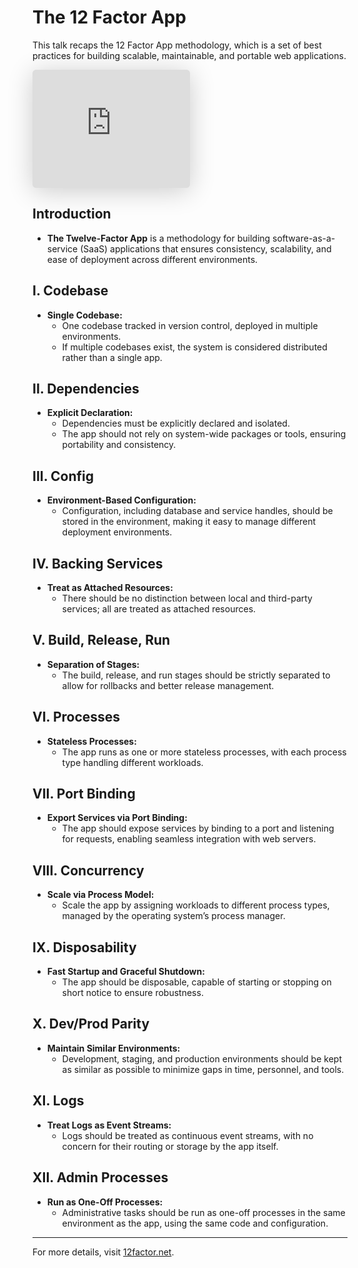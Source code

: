 # The 12 Factor App

This talk recaps the 12 Factor App methodology, which is a set of best practices for building scalable, maintainable, and portable web applications.

<iframe class="speakerdeck-iframe" style="border: 0px; background: padding-box rgba(0, 0, 0, 0.1); margin: 0px; padding: 0px; border-radius: 6px; box-shadow: rgba(0, 0, 0, 0.2) 0px 5px 40px; width: 50%; height: auto; aspect-ratio: 560 / 420;" frameborder="0" src="https://speakerdeck.com/player/4f22cc6da0a84d0022028725" title="The 12 Factor App." allowfullscreen="true" data-ratio="1.3333333333333333"></iframe>



## Introduction

- **The Twelve-Factor App** is a methodology for building software-as-a-service (SaaS) applications that ensures consistency, scalability, and ease of deployment across different environments.

## I. Codebase

- **Single Codebase:**
  - One codebase tracked in version control, deployed in multiple environments.
  - If multiple codebases exist, the system is considered distributed rather than a single app.

## II. Dependencies

- **Explicit Declaration:**
  - Dependencies must be explicitly declared and isolated.
  - The app should not rely on system-wide packages or tools, ensuring portability and consistency.

## III. Config

- **Environment-Based Configuration:**
  - Configuration, including database and service handles, should be stored in the environment, making it easy to manage different deployment environments.

## IV. Backing Services

- **Treat as Attached Resources:**
  - There should be no distinction between local and third-party services; all are treated as attached resources.

## V. Build, Release, Run

- **Separation of Stages:**
  - The build, release, and run stages should be strictly separated to allow for rollbacks and better release management.

## VI. Processes

- **Stateless Processes:**
  - The app runs as one or more stateless processes, with each process type handling different workloads.

## VII. Port Binding

- **Export Services via Port Binding:**
  - The app should expose services by binding to a port and listening for requests, enabling seamless integration with web servers.

## VIII. Concurrency

- **Scale via Process Model:**
  - Scale the app by assigning workloads to different process types, managed by the operating system’s process manager.

## IX. Disposability

- **Fast Startup and Graceful Shutdown:**
  - The app should be disposable, capable of starting or stopping on short notice to ensure robustness.

## X. Dev/Prod Parity

- **Maintain Similar Environments:**
  - Development, staging, and production environments should be kept as similar as possible to minimize gaps in time, personnel, and tools.

## XI. Logs

- **Treat Logs as Event Streams:**
  - Logs should be treated as continuous event streams, with no concern for their routing or storage by the app itself.

## XII. Admin Processes

- **Run as One-Off Processes:**
  - Administrative tasks should be run as one-off processes in the same environment as the app, using the same code and configuration.

---

For more details, visit [12factor.net](https://12factor.net).
